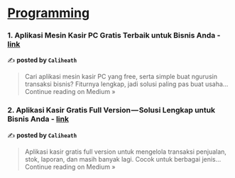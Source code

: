
<h1><a href=https://medium.com/tag/programming/recommended target="_blank" rel="noopener noreferrer">Programming</a></h1>
<h3>1. Aplikasi Mesin Kasir PC Gratis Terbaik untuk Bisnis Anda - <a href="https://medium.com/@caliheath/aplikasi-mesin-kasir-pc-gratis-terbaik-untuk-bisnis-anda-3f284c5d357f?source=rss------programming-5" target="_blank" rel="noopener noreferrer">link</a></h3>

✍️ **posted by `Caliheath`**

<blockquote>Cari aplikasi mesin kasir PC yang free, serta simple buat ngurusin transaksi bisnis? Fiturnya lengkap, jadi solusi paling pas buat usaha…
Continue reading on Medium »</blockquote>

<h3>2. Aplikasi Kasir Gratis Full Version — Solusi Lengkap untuk Bisnis Anda - <a href="https://medium.com/@caliheath/aplikasi-kasir-gratis-full-version-solusi-lengkap-untuk-bisnis-anda-3878e6ffa449?source=rss------programming-5" target="_blank" rel="noopener noreferrer">link</a></h3>

✍️ **posted by `Caliheath`**

<blockquote>Aplikasi kasir gratis full version untuk mengelola transaksi penjualan, stok, laporan, dan masih banyak lagi. Cocok untuk berbagai jenis…
Continue reading on Medium »</blockquote>


